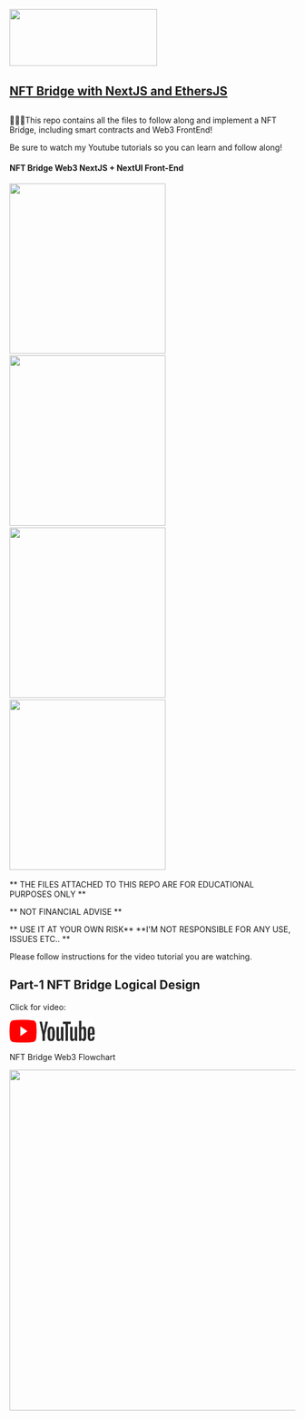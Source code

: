 <a href="http://youtube.a3b.io" target="_blank"><img src="https://github.com/net2devcrypto/NFT-Bridge-Web3-Portal-NextJS-EthersJS/blob/main/pics/nftbridge3.png" width="260" height="100"><h2>NFT Bridge with NextJS and EthersJS</h2></a>
##
🚀👩‍🚀This repo contains all the files to follow along and implement a NFT Bridge, including smart contracts and Web3 FrontEnd! 

Be sure to watch my Youtube tutorials so you can learn and follow along!

<h4>NFT Bridge Web3 NextJS + NextUI Front-End</h4>
<div class="row">
<img src="https://github.com/net2devcrypto/NFT-Bridge-Web3-Portal-NextJS-EthersJS/blob/main/pics/bridge-01.PNG" width="275" height="300"/>
<img src="https://github.com/net2devcrypto/NFT-Bridge-Web3-Portal-NextJS-EthersJS/blob/main/pics/bridge-2.PNG" width="275" height="300"/>
<img src="https://github.com/net2devcrypto/NFT-Bridge-Web3-Portal-NextJS-EthersJS/blob/main/pics/bridge-3.PNG" width="275" height="300"/>
<img src="https://github.com/net2devcrypto/NFT-Bridge-Web3-Portal-NextJS-EthersJS/blob/main/pics/bridge-4.PNG" width="275" height="300"/>
</div>

** THE FILES ATTACHED TO THIS REPO ARE FOR EDUCATIONAL PURPOSES ONLY **

** NOT FINANCIAL ADVISE **

** USE IT AT YOUR OWN RISK** **I'M NOT RESPONSIBLE FOR ANY USE, ISSUES ETC.. **

Please follow instructions for the video tutorial you are watching.

## Part-1 NFT Bridge Logical Design

Click for video:

<a href="https://www.youtube.com/watch?v=YnsRnuKB6Gg&t=825s" target="_blank"><img src="https://github.com/net2devcrypto/misc/blob/main/ytlogo2.png" width="150" height="40"></a> 

NFT Bridge Web3 Flowchart

<img src="https://github.com/net2devcrypto/NFT-Bridge-Web3-Portal-NextJS-EthersJS/blob/main/pics/NFT-Bridge-Logical-web3-Flowchart.png" width="900" height="600"/>

